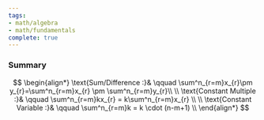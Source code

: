 ```yaml
---
tags:
- math/algebra
- math/fundamentals
complete: true
---
```

### Summary
$$
\begin{align*}
\text{Sum/Difference :}& \qquad \sum^n_{r=m}x_{r}\pm y_{r}=\sum^n_{r=m}x_{r} \pm \sum^n_{r=m}y_{r}\\
\\
\text{Constant Multiple :}& \qquad \sum^n_{r=m}kx_{r} = k\sum^n_{r=m}x_{r} \\
\\
\text{Constant Variable :}& \qquad \sum^n_{r=m}k = k \cdot (n-m+1) \\
\end{align*}
$$